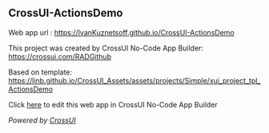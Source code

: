 ## CrossUI-ActionsDemo
Web app url : https://IvanKuznetsoff.github.io/CrossUI-ActionsDemo

This project was created by CrossUI No-Code App Builder: https://crossui.com/RADGithub

Based on template: https://linb.github.io/CrossUI_Assets/assets/projects/Simple/xui_project_tpl_ActionsDemo

Click [here](https://crossui.com/RADGithub/#!from=github&owner=IvanKuznetsoff&repo=CrossUI-ActionsDemo) to edit this web app in CrossUI No-Code App Builder

<i>Powered by [CrossUI](https://crossui.com)</i>
